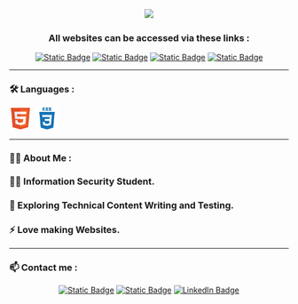 
<div id="header" align="center">
  <img src="https://media3.giphy.com/media/v1.Y2lkPTc5MGI3NjExOW10aWMwdDUyMWZnN25vOGZpcnJ2djJ2MWNkeHhmOXM5Z3AzbzMyMyZlcD12MV9pbnRlcm5hbF9naWZfYnlfaWQmY3Q9cw/ao9DUiTKH60XS/giphy.gif" width="50px"/>

### All websites can be accessed via these links :

<a href="https://twomat.github.io/Websites/Webtech/">
    <img alt="Static Badge" src="https://img.shields.io/badge/webtech-white?style=for-the-badge&logo=webtrees&logoColor=yellow"></a>

<a href="https://twomat.github.io/Websites/The%20Verge/">
    <img alt="Static Badge" src="https://img.shields.io/badge/The_Verge-white?style=for-the-badge&logo=velog&logoColor=orange"></a>

<a href="https://twomat.github.io/Websites/Techno%20-%20Web/">
    <img alt="Static Badge" src="https://img.shields.io/badge/Techno_Web-white?style=for-the-badge&logo=telegraph&logoColor=%235F9EA0"></a>

<a href="https://twomat.github.io/Websites/Camera%20World">
    <img alt="Static Badge" src="https://img.shields.io/badge/Camera_World-white?style=for-the-badge&logo=circle&logoColor=%23000080"></a>
 
</div>

---
 ### :hammer_and_wrench: Languages :  
  <img src="https://github.com/devicons/devicon/blob/master/icons/html5/html5-original.svg" title="HTML5" alt="HTML" width="40" height="40"/>&nbsp;
  <img src="https://github.com/devicons/devicon/blob/master/icons/css3/css3-plain-wordmark.svg"  title="CSS3" alt="CSS" width="40" height="40"/>&nbsp; 

---
### :man_technologist: About Me :
###  :man_student: Information Security Student.

### :orange_book: Exploring Technical Content Writing and Testing.

### :zap: Love making Websites.

---
### :mailbox: Contact me :
 <div id="badges" align="center">
  <a href="https://spb.hh.ru/resume/843361b2ff0e5741ec0039ed1f32334a55534d">
    <img alt="Static Badge" src="https://img.shields.io/badge/hh.ru%20-%20red?style=for-the-badge&logo=readdotcv&logoColor=white"></a>

 <a href="https://career.habr.com/alexgonemad">
    <img alt="Static Badge" src="https://img.shields.io/badge/%D0%A5%D0%B0%D0%B1%D1%80%20%D0%9A%D0%B0%D1%80%D1%8C%D0%B5%D1%80%D0%B0-%235F9EA0?style=for-the-badge&logo=nextra&logoColor=white&labelColor=%235F9EA0&color=%235F9EA0"></a>
    
  <a href="https://linkedin.com/in/alexey-smirnov-73578034a">
    <img src="https://img.shields.io/badge/LinkedIn-blue?style=for-the-badge&logo=linkedin&logoColor=white" alt="LinkedIn Badge"/></a>
  </div>

